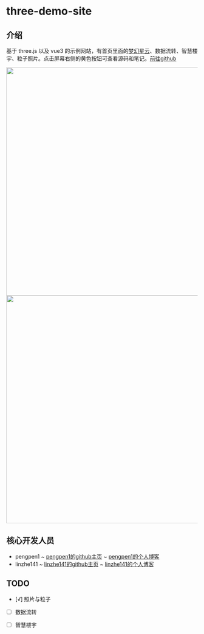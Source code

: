 # three-demo-site

## 介绍

基于 three.js 以及 vue3 的示例网站，有首页里面的[梦幻星云](/three-demo-site/)、数据流转、智慧楼宇、粒子照片。点击屏幕右侧的黄色按钮可查看源码和笔记。[前往github](https://github.com/pengpen1/three-demo-site)

<div style="display: flex; justify-content: space-between;flex-wrap: wrap">
<img src="https://cdn.jsdelivr.net/gh/pengpen1/blog-images/20241011112024.png"  width="1000" height="600" style="object-fit: cover;" />
</div>
<div style="display: flex; justify-content: space-between;flex-wrap: wrap">
<img src="https://cdn.jsdelivr.net/gh/pengpen1/blog-images/20241011111953.png"  width="1000" height="600" style="object-fit: cover;" />
</div>

## 核心开发人员

- pengpen1 ~ [pengpen1的github主页](https://github.com/pengpen1) ~ [pengpen1的个人博客](https://pengpen1.github.io/)
- linzhe141 ~ [linzhe141的github主页](https://github.com/linzhe141) ~ [linzhe141的个人博客](https://blog-linzhe.vercel.app/readme)

## TODO

- [√] 照片与粒子

- [ ] 数据流转

- [ ] 智慧楼宇
